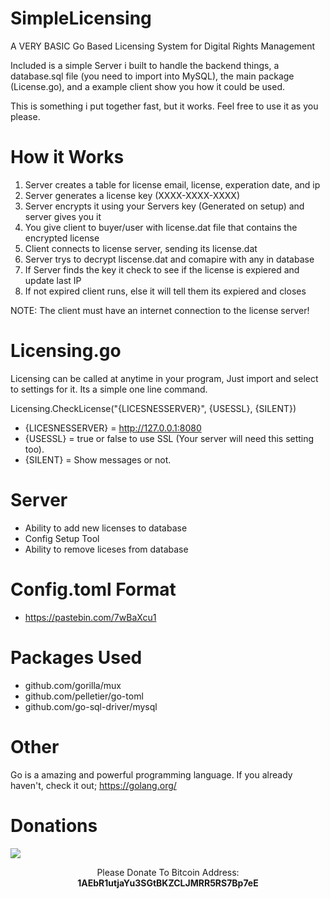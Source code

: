 # SimpleLicensing
A VERY BASIC Go Based Licensing System for Digital Rights Management

Included is a simple Server i built to handle the backend things, a database.sql file (you need to import into MySQL), the main package (License.go), and a example client show you how it could be used.

This is something i put together fast, but it works. Feel free to use it as you please.

# How it Works

1. Server creates a table for license email, license, experation date, and ip
2. Server generates a license key (XXXX-XXXX-XXXX)
3. Server encrypts it using your Servers key (Generated on setup) and server gives you it
4. You give client to buyer/user with license.dat file that contains the encrypted license
5. Client connects to license server, sending its license.dat
6. Server trys to decrypt liscense.dat and comapire with any in database
7. If Server finds the key it check to see if the license is expiered and update last IP
8. If not expired client runs, else it will tell them its expiered and closes

NOTE: The client must have an internet connection to the license server!

# Licensing.go
Licensing can be called at anytime in your program, Just import and select to settings for it. Its a simple one line command.

Licensing.CheckLicense("{LICESNESSERVER}", {USESSL}, {SILENT})

* {LICESNESSERVER} = http://127.0.0.1:8080
* {USESSL} = true or false to use SSL (Your server will need this setting too).
* {SILENT} = Show messages or not.

# Server
* Ability to add new licenses to database
* Config Setup Tool
* Ability to remove liceses from database

# Config.toml Format

* https://pastebin.com/7wBaXcu1

# Packages Used
* github.com/gorilla/mux
* github.com/pelletier/go-toml
* github.com/go-sql-driver/mysql

# Other
Go is a amazing and powerful programming language. If you already haven't, check it out; https://golang.org/

# Donations
<img src="https://blockchain.info/Resources/buttons/donate_64.png"/>
<p align="center">Please Donate To Bitcoin Address: <b>1AEbR1utjaYu3SGtBKZCLJMRR5RS7Bp7eE</b></p>
